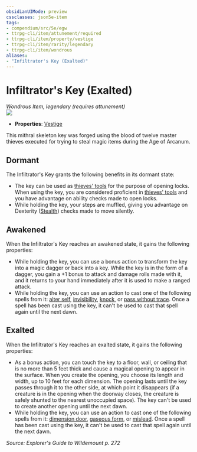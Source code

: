 ```yaml
---
obsidianUIMode: preview
cssclasses: json5e-item
tags:
- compendium/src/5e/egw
- ttrpg-cli/item/attunement/required
- ttrpg-cli/item/property/vestige
- ttrpg-cli/item/rarity/legendary
- ttrpg-cli/item/wondrous
aliases: 
- "Infiltrator's Key (Exalted)"
---
```

# Infiltrator's Key (Exalted)
*Wondrous Item, legendary (requires attunement)*  
![](/3-Mechanics/CLI/items/img/infiltrators-key.webp#right)  

- **Properties**: [Vestige](/3-Mechanics/CLI/rules/item-properties.md#Vestige)

This mithral skeleton key was forged using the blood of twelve master thieves executed for trying to steal magic items during the Age of Arcanum.

## Dormant

The Infiltrator's Key grants the following benefits in its dormant state:

- The key can be used as [thieves' tools](/3-Mechanics/CLI/items/thieves-tools.md) for the purpose of opening locks. When using the key, you are considered proficient in [thieves' tools](/3-Mechanics/CLI/items/thieves-tools.md) and you have advantage on ability checks made to open locks.  
- While holding the key, your steps are muffled, giving you advantage on Dexterity ([Stealth](/3-Mechanics/CLI/rules/skills.md#Stealth)) checks made to move silently.  

## Awakened

When the Infiltrator's Key reaches an awakened state, it gains the following properties:

- While holding the key, you can use a bonus action to transform the key into a magic dagger or back into a key. While the key is in the form of a dagger, you gain a +1 bonus to attack and damage rolls made with it, and it returns to your hand immediately after it is used to make a ranged attack.  
- While holding the key, you can use an action to cast one of the following spells from it: [alter self](/3-Mechanics/CLI/spells/alter-self.md), [invisibility](/3-Mechanics/CLI/spells/invisibility.md), [knock](/3-Mechanics/CLI/spells/knock.md), or [pass without trace](/3-Mechanics/CLI/spells/pass-without-trace.md). Once a spell has been cast using the key, it can't be used to cast that spell again until the next dawn.  

## Exalted

When the Infiltrator's Key reaches an exalted state, it gains the following properties:

- As a bonus action, you can touch the key to a floor, wall, or ceiling that is no more than 5 feet thick and cause a magical opening to appear in the surface. When you create the opening, you choose its length and width, up to 10 feet for each dimension. The opening lasts until the key passes through it to the other side, at which point it disappears (if a creature is in the opening when the doorway closes, the creature is safely shunted to the nearest unoccupied space). The key can't be used to create another opening until the next dawn.  
- While holding the key, you can use an action to cast one of the following spells from it: [dimension door](/3-Mechanics/CLI/spells/dimension-door.md), [gaseous form](/3-Mechanics/CLI/spells/gaseous-form.md), or [mislead](/3-Mechanics/CLI/spells/mislead.md). Once a spell has been cast using the key, it can't be used to cast that spell again until the next dawn.  

*Source: Explorer's Guide to Wildemount p. 272*